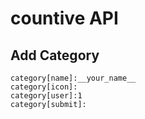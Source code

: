 # countive API

## Add Category
```post
category[name]:__your_name__
category[icon]:
category[user]:1
category[submit]:
```